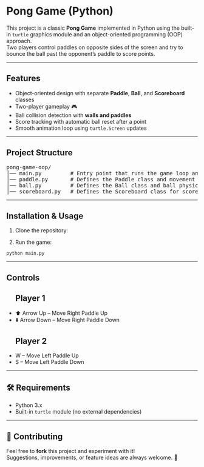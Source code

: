 <h1>Pong Game (Python)</h1>

<p>
  This project is a classic <strong>Pong Game</strong> implemented in Python using the built-in 
  <code>turtle</code> graphics module and an object-oriented programming (OOP) approach.<br>
  Two players control paddles on opposite sides of the screen and try to bounce the ball past 
  the opponent’s paddle to score points.
</p>

<hr>

<h2>Features</h2>
<ul>
  <li>Object-oriented design with separate <strong>Paddle</strong>, <strong>Ball</strong>, and <strong>Scoreboard</strong> classes</li>
  <li>Two-player gameplay 🎮</li>
  <li>Ball collision detection with <strong>walls and paddles</strong></li>
  <li>Score tracking with automatic ball reset after a point</li>
  <li>Smooth animation loop using <code>turtle.Screen</code> updates</li>
</ul>

<hr>

<h2>Project Structure</h2>
<pre>
pong-game-oop/
│── main.py         # Entry point that runs the game loop and handles user input
│── paddle.py       # Defines the Paddle class and movement logic
│── ball.py         # Defines the Ball class and ball physics
│── scoreboard.py   # Defines the Scoreboard class for score tracking
</pre>

<hr>

<h2>Installation &amp; Usage</h2>
<ol>
  <li>Clone the repository:</li>
</ol>
<ol start="2">
  <li>Run the game:</li>
</ol>
<pre><code>python main.py
</code></pre>

<hr>

<h2>Controls</h2>
<ul>
  <h2>Player 1</h2>
  <li>⬆️ Arrow Up – Move Right Paddle Up</li>
  <li>⬇️ Arrow Down – Move Right Paddle Down</li>
  <h2>Player 2</h2>
  <li>W – Move Left Paddle Up</li>
  <li>S – Move Left Paddle Down</li>
</ul>

<hr>

<h2>🛠 Requirements</h2>
<ul>
  <li>Python 3.x</li>
  <li>Built-in <code>turtle</code> module (no external dependencies)</li>
</ul>

<hr>

<h2>🤝 Contributing</h2>
<p>
  Feel free to <strong>fork</strong> this project and experiment with it! <br>
  Suggestions, improvements, or feature ideas are always welcome. 🙌
</p>

